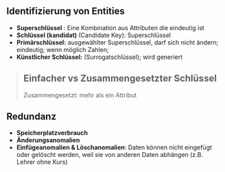 ## Identifizierung von Entities

- **Superschlüssel** : Eine Kombination aus Attributen die eindeutig ist
- **Schlüssel (kandidat)** (Candidate Key): Superschlüssel
- **Primärschlüssel:** ausgewählter Superschlüssel, darf sich nicht ändern; eindeutig; wenn möglich Zahlen;
- **Künstlicher Schlüssel:** (Surrogatschlüssel); wird generiert 

> ## Einfacher vs Zusammengesetzter Schlüssel
>
> Zusammengesetzt: mehr als ein Attribut

## Redundanz

- **Speicherplatzverbrauch**
- **Änderungsanomalien**
- **Einfügeanomalien & Löschanomalien**: Daten können nicht eingefügt oder gelöscht werden, weil sie von anderen Daten abhängen (z.B. Lehrer ohne Kurs)
